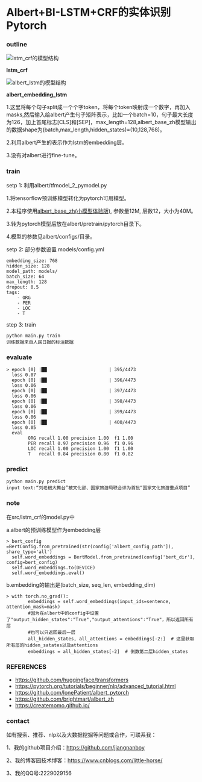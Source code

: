 # Albert+BI-LSTM+CRF的实体识别 Pytorch
### outline
![lstm_crf的模型结构](https://raw.githubusercontent.com/jiangnanboy/albert_lstm_crf_ner/master/pics/lstm_crf_layers.png)

**lstm_crf**

![albert_lstm的模型结构](https://raw.githubusercontent.com/jiangnanboy/albert_lstm_crf_ner/master/pics/albert_lstm.png)

**albert_embedding_lstm**

1.这里将每个句子split成一个个字token，将每个token映射成一个数字，再加入masks,然后输入给albert产生句子矩阵表示，比如一个batch=10，句子最大长度为126，加上首尾标志[CLS]和[SEP]，max_length=128,albert_base_zh模型输出的数据shape为(batch,max_length,hidden_states)=(10,128,768)。

2.利用albert产生的表示作为lstm的embedding层。

3.没有对albert进行fine-tune。

### train
setp 1: 利用albert/tfmodel_2_pymodel.py

1.将tensorflow预训练模型转化为pytorch可用模型。

2.本程序使用[albert_base_zh(小模型体验版)](https://storage.googleapis.com/albert_zh/albert_base_zh.zip), 参数量12M, 层数12，大小为40M。

3.转为pytorch模型后放在albert/pretrain/pytorch目录下。

4.模型的参数见albert/configs/目录。

setp 2: 部分参数设置 models/config.yml

    embedding_size: 768
	hidden_size: 128
	model_path: models/
	batch_size: 64
	max_length: 128
	dropout: 0.5
	tags:
  		- ORG
  		- PER
  		- LOC
  		- T

step 3: train

    python main.py train
	训练数据来自人民日报的标注数据

### evaluate

    > epoch [0] |██                       | 395/4473
	  loss 0.07
      epoch [0] |██                       | 396/4473
	  loss 0.06
      epoch [0] |██                       | 397/4473
	  loss 0.06
      epoch [0] |██                       | 398/4473
	  loss 0.06
      epoch [0] |██                       | 399/4473
	  loss 0.06
      epoch [0] |██                       | 400/4473
	  loss 0.05
	  eval
	        ORG	recall 1.00	precision 1.00	f1 1.00
	        PER	recall 0.97	precision 0.96	f1 0.96
	        LOC	recall 1.00	precision 1.00	f1 1.00
	        T	recall 0.84	precision 0.80	f1 0.82
	
### predict

    python main.py predict
    input text:“刘老根大舞台”被文化部、国家旅游局联合评为首批“国家文化旅游重点项目”

### note
在src/lstm_crf的model.py中

a.albert的预训练模型作为embedding层

	> bert_config =BertConfig.from_pretrained(str(config['albert_config_path']), share_type='all')
	  self.word_embeddings = BertModel.from_pretrained(config['bert_dir'], config=bert_config)
	  self.word_embeddings.to(DEVICE)
	  self.word_embeddings.eval()

b.embedding的输出是(batch_size, seq_len, embedding_dim)

	> with torch.no_grad():
	        embeddings = self.word_embeddings(input_ids=sentence, attention_mask=mask)
	        #因为在albert中的config中设置了"output_hidden_states":"True","output_attentions":"True"，所以返回所有层
	        #也可以只返回最后一层
	        all_hidden_states, all_attentions = embeddings[-2:]  # 这里获取所有层的hidden_satates以及attentions
	        embeddings = all_hidden_states[-2]  # 倒数第二层hidden_states

### REFERENCES
-  https://github.com/huggingface/transformers
-  https://pytorch.org/tutorials/beginner/nlp/advanced_tutorial.html
-  https://github.com/lonePatient/albert_pytorch
-  https://github.com/brightmart/albert_zh
-  https://createmomo.github.io/

### contact

如有搜索、推荐、nlp以及大数据挖掘等问题或合作，可联系我：

1、我的github项目介绍：https://github.com/jiangnanboy

2、我的博客园技术博客：https://www.cnblogs.com/little-horse/

3、我的QQ号:2229029156
